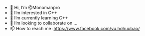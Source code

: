 - 👋 Hi, I’m @Monomanpro
- 👀 I’m interested in C++
- 🌱 I’m currently learning C++
- 💞️ I’m looking to collaborate on ...
- 📫 How to reach me :https://www.facebook.com/vu.hohuubao/

<!---
Monomanpro/Monomanpro is a ✨ special ✨ repository because its `README.md` (this file) appears on your GitHub profile.
You can click the Preview link to take a look at your changes.
--->
